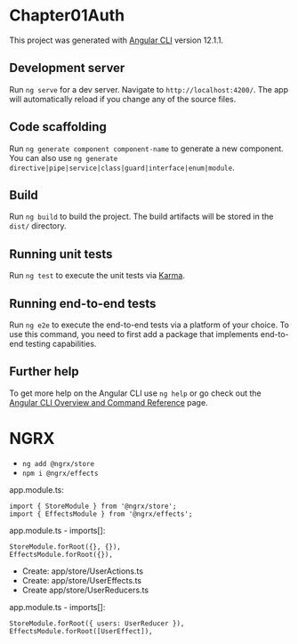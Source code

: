 # Chapter01Auth

This project was generated with [Angular CLI](https://github.com/angular/angular-cli) version 12.1.1.

## Development server

Run `ng serve` for a dev server. Navigate to `http://localhost:4200/`. The app will automatically reload if you change any of the source files.

## Code scaffolding

Run `ng generate component component-name` to generate a new component. You can also use `ng generate directive|pipe|service|class|guard|interface|enum|module`.

## Build

Run `ng build` to build the project. The build artifacts will be stored in the `dist/` directory.

## Running unit tests

Run `ng test` to execute the unit tests via [Karma](https://karma-runner.github.io).

## Running end-to-end tests

Run `ng e2e` to execute the end-to-end tests via a platform of your choice. To use this command, you need to first add a package that implements end-to-end testing capabilities.

## Further help

To get more help on the Angular CLI use `ng help` or go check out the [Angular CLI Overview and Command Reference](https://angular.io/cli) page.


# NGRX
- `ng add @ngrx/store`
- `npm i @ngrx/effects`

app.module.ts: 
```
import { StoreModule } from '@ngrx/store';
import { EffectsModule } from '@ngrx/effects';
```

app.module.ts - imports[]:
```
StoreModule.forRoot({}, {}),
EffectsModule.forRoot({}),
```


- Create: app/store/UserActions.ts
- Create: app/store/UserEffects.ts
- Create app/store/UserReducers.ts

app.module.ts - imports[]:

```
StoreModule.forRoot({ users: UserReducer }),
EffectsModule.forRoot([UserEffect]),
```

